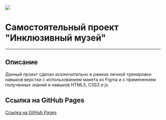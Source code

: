 ![](./images/favicon.ico)
# Самостоятельный проект "Инклюзивный музей"
--------------
## Описание
Данный проект сделан исключительно в рамках личной тренировки навыков верстки с использованием макета из Figma и с применением полученных знаний и навыков HTML5, CSS3 и js.

## Ссылка на GitHub Pages
[Ссылка на GitHub Pages](https://yansamoilov.github.io/museum/)
